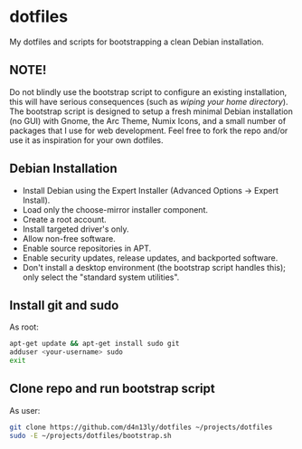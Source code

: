 # dotfiles
My dotfiles and scripts for bootstrapping a clean Debian installation.

## NOTE!
Do not blindly use the bootstrap script to configure an existing installation, this will have serious consequences (such as *wiping your home directory*).
The bootstrap script is designed to setup a fresh minimal Debian installation (no GUI) with Gnome, the Arc Theme, Numix Icons, and a small number of packages that I use for web development.
Feel free to fork the repo and/or use it as inspiration for your own dotfiles.

## Debian Installation
- Install Debian using the Expert Installer (Advanced Options -> Expert Install).
- Load only the choose-mirror installer component.
- Create a root account.
- Install targeted driver's only.
- Allow non-free software.
- Enable source repositories in APT.
- Enable security updates, release updates, and backported software.
- Don't install a desktop environment (the bootstrap script handles this); only select the "standard system utilities".

## Install git and sudo
As root:
```bash
apt-get update && apt-get install sudo git
adduser <your-username> sudo
exit
```

## Clone repo and run bootstrap script
As user:
```bash
git clone https://github.com/d4n13ly/dotfiles ~/projects/dotfiles
sudo -E ~/projects/dotfiles/bootstrap.sh
```
